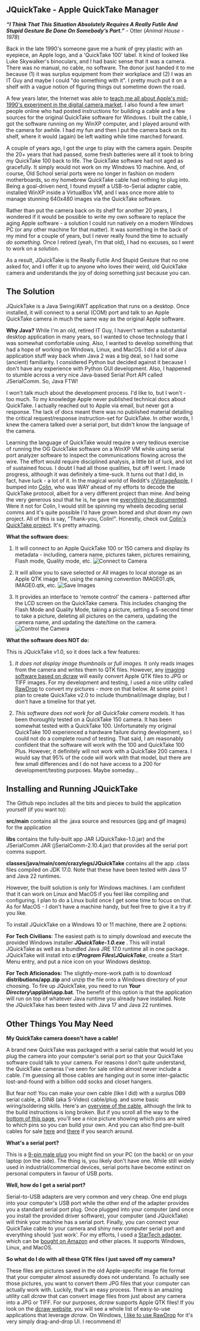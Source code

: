 ﻿## JQuickTake - Apple QuickTake Manager

***“I Think That This Situation Absolutely Requires A Really Futile And Stupid Gesture Be Done On Somebody’s Part.”*** - Otter (*Animal House - 1978*)

Back in the late 1990's someone gave me a hunk of grey plastic with an eyepiece, an Apple logo, and a 'QuickTake 100' label. It kind of looked like Luke Skywalker's binoculars, and I had basic sense that it was a camera. There was no manual, no cable, no software. The donor just handed it to me because (1) it was surplus equipment from their workplace and (2) I was an IT Guy and maybe I could "do something with it". I pretty much put it on a shelf with a vague notion of figuring things out sometime down the road.

A few years later, the Internet was able to [teach me all about Apple's mid-1990's experiment in the digital camera market](https://en.wikipedia.org/wiki/Apple_QuickTake). I also found a few smart people online who had posted instructions for building a cable and a few sources for the original QuickTake software for Windows. I built the cable, I got the software running on my WinXP computer, and I played around with the camera for awhile. I had my fun and then I put the camera back on its shelf, where it would (again) be left waiting while time marched forward.

A couple of years ago, I got the urge to play with the camera again. Despite the 20+ years that had passed, some fresh batteries were all it took to bring my QuickTake 100 back to life. The QuickTake software had not aged as gracefully. It simply would not work on my Windows 10 machine. And, of course, Old School serial ports were no longer in fashion on modern motherboards, so my homebrew QuickTake cable had nothing to plug into. Being a goal-driven nerd, I found myself a USB-to-Serial adapter cable, installed WinXP inside a VirtualBox VM, and I was once more able to manage stunning 640x480 images via the QuickTake software.

Rather than put the camera back on its shelf for another 20 years, I wondered if it would be possible to write my own software to replace the aging Apple software - a solution I could run natively on a modern Windows PC (or any other machine for that matter). It was something in the back of my mind for a couple of years, but I never really found the time to actually *do something*. Once I retired (yeah, I'm that old), I had no excuses, so I went to work on a solution. 

As a result, JQuickTake is the Really Futile And Stupid Gesture that no one asked for, and I offer it up to anyone who loves their weird, old QuickTake camera and understands the joy of doing something just because you can.
## The Solution
JQuickTake is a Java Swing/AWT application that runs on a desktop. Once installed, it will connect to a serial (COM) port and talk to an Apple QuickTake camera in much the same way as the original Apple software. 

**Why Java?** While I'm an old, retired IT Guy, I haven't written a substantial desktop application in many years, so I wanted to chose technology that I was somewhat comfortable using. Also, I wanted to develop something that had a hope of working on Windows, Linux, and MacOS. I did a lot of Java application stuff way back when Java 2 was a big deal, so I had some (ancient) familiarity. I considered Python but decided against it because I don't have any experience with Python GUI development. Also, I happened to stumble across a very nice Java-based Serial Port API called JSerialComm. So, Java FTW!

I won't talk much about the development process. I'd like to, but I won't - too much. To my knowledge Apple never published technical docs about QuickTake. I actually reached out to Apple via email, but never got a response. The lack of docs meant there was no published material detailing the critical request/response instruction-set for QuickTake. In other words, I knew the camera talked over a serial port, but didn't know the language of the camera. 

Learning the language of QuickTake would require a very tedious exercise of running the OG QuickTake software on a WinXP VM while using serial port analyzer software to inspect the communications flowing across the wire. The effort would require disciplined analysis, a little bit of luck, and lot of sustained focus. I doubt I had all those qualities, but off I went. I made progress, although it was definitely a time-suck. It turns out that I did, in fact, have luck - a lot of it. In the magical world of Reddit's [r/VintageApple](https://www.reddit.com/r/VintageApple/comments/1buuqz5/a_rant_rip_to_my_apple_quicktake_100/), I bumped into [Colin](https://www.reddit.com/user/Colin-McMillen/), who was WAY ahead of my efforts to decode the QuickTake protocol, albeit for a very different project than mine. And being the very generous soul that he is, he gave me [everything he documented](https://www.colino.net/wordpress/en/archives/2023/10/29/the-apple-quicktake-100-150-serial-communication-protocol/). Were it not for Colin, I would still be spinning my wheels decoding serial comms and it's quite possible I'd have grown bored and shut down my own project. All of this is say, "Thank-you, Colin!". Honestly, check out [Colin's QuickTake project](https://www.colino.net/wordpress/en/quicktake-for-apple-ii/). It's pretty amazing.

**What the software does:**

1. It will connect to an Apple QuickTake 100 or 150 camera and display its metadata - including, camera name, pictures taken, pictures remaining, Flash mode, Quality mode, etc.
![Connect to Camera](https://github.com/Crazylegstoo/JQuickTake/blob/main/Images/Connect.JPG)

2. It will allow you to save selected or All images to local storage as an Apple QTK image file, using the naming convention IMAGE01.qtk, IMAGE0.qtk, etc.
![Save Images](https://github.com/Crazylegstoo/JQuickTake/blob/main/Images/Save.JPG)

3. It provides an interface to 'remote control' the camera - patterned after the LCD screen on the QuickTake camera. This includes changing the Flash Mode and Quality Mode, taking a picture, setting a 5-second timer to take a picture, deleting all pictures on the camera, updating the camera name, and updating the date/time on the camera.
![Control the Camera](https://github.com/Crazylegstoo/JQuickTake/blob/main/Images/Control.JPG)

**What the software does NOT do:**

This is JQuickTake v1.0, so it does lack a few features:

1. *It does not display image thumbnails or full images.* It only reads images from the camera and writes them to QTK files. However, any [imaging software based on dcraw](https://en.wikipedia.org/wiki/Dcraw) will easily convert Apple QTK files to JPG or TIFF images. For my development and testing, I used a nice utility called [RawDrop](http://www.wizards.de/rawdrop/) to convert my pictures - more on that below. At some point I plan to create QuickTake v2.0 to include thumbnail/image display, but I don't have a timeline for that yet.

3. *This software does not work for all QuickTake camera models*. It has been thoroughly tested on a QuickTake 150 camera. It has been somewhat tested with a QuickTake 100. Unfortunately my original QuickTake 100 experienced a hardware failure during development, so I could not do a complete round of testing. That said, I am reasonably confident that the software will work with the 100 and QuickTake 100 Plus. However, it definitely will not work with a QuickTake 200 camera. I would say that 95% of the code will work with that model, but there are few small differences and I do not have access to a 200 for development/testing purposes. Maybe someday...

## Installing and Running JQuickTake

The Github repo includes all the bits and pieces to build the application yourself (if you want to):

**src/main** contains all the .java source and resources (jpg and gif images) for the application

**libs** contains the fully-built app JAR (JQuickTake-1.0.jar) and the JSerialComm JAR (jSerialComm-2.10.4.jar) that provides all the serial port comms support.

**classes/java/main/com/crazylegs/JQuickTake** contains all the app .class files compiled on JDK 17.0. Note that these have been tested with Java 17 and Java 22 runtimes.

However, the built solution is only for Windows machines. I am confident that it can work on Linux and MacOS if you feel like compiling and configuring. I plan to do a Linux build once I get some time to focus on that. As for MacOS - I don't have a machine handy, but feel free to give it a try if you like.

To install JQuickTake on a Windows 10 or 11 machine, there are 2 options:

**For Tech Civilians**: The easiest path is to simply download and execute the provided Windows installer ***JQuickTake-1.0.exe*** . This will install JQuickTake as well as a bundled Java JRE 17.0 runtime all in one package. JQuickTake will install into ***c:\Program Files\JQuickTake***, create a Start Menu entry, and put a nice icon on your Windows desktop.

**For Tech Aficionados:** The slightly-more-work path is to download **distributions/app.zip** and unzip the file onto a Windows directory of your choosing. To fire up JQuickTake, you need to run ***Your Directory*\app\bin\app.bat**. The benefit of this option is that the application will run on top of whatever Java runtime you already have installed. Note the JQuickTake has been tested with Java 17 and Java 22 runtimes.

## Other Things You May Need

**My QuickTake camera doesn't have a cable!**

A brand new QuickTake was packaged with a serial cable that would let you plug the camera into your computer's serial port so that your QuickTake software could talk to your camera. For reasons I don't quite understand, the QuickTake cameras I've seen for sale online almost never include a cable. I'm guessing all those cables are hanging out in some inter-galactic lost-and-found with a billion odd socks and closet hangers.

But fear not! You can make your own cable (like I did) with a surplus DB9 serial cable, a DIN8 (aka S-Video) cable/plug. and some basic wiring/soldering skills. Here's an [overview of the cable](https://hackaday.com/2013/03/26/diy-6-serial-cable-for-vintage-apple-quicktake-cameras/), although the  link to the build instructions is long broken. But if you scroll all the way to the [bottom of this page](https://www.colino.net/wordpress/en/archives/2023/10/29/the-apple-quicktake-100-150-serial-communication-protocol/), you'll see a nice picture showing which pins are wired to which pins so you can build your own. And you can also find pre-built cables for sale [here](https://www.pccables.com/Products/70810) and [there](https://www.amazon.ca/Uxcell-a15101400ux0036-Female-Converter-Cable/dp/B01DKFB3PW/ref=sr_1_3?crid=30OXQJCYCR0V4&dib=eyJ2IjoiMSJ9.BpQMbzcIZ_5k8XpGGeJROobPsqXDV7Xkb3NQAe4V4qrkonszHC4ONxMpwz3bN3MRKf5FEwFHfSxebNoW6z47s2AZge0GcVPj1uQtIOZFMwbOIkwvwJI9TZ8WELHzu3D7yNt4Qd1WD8scHrDhec8Y4x-WxMTmrPncNslX3Z9XoakO3x8GM-t--XVrLaztL9zL_q0mDKD1WXZx4DmQK4Dhe-zTx1zxYrG7eMW_jLHvH6toR1pNvjU6YExegf4yHInOH9HNBQDBaVKawCZDjdjcH6oErBrbPJsgdj6qUYDMh98.ceGdz_T2HcNSVUBRmBe0Eo-yGKPdt3BxijeUaEb0mDk&dib_tag=se&keywords=db8%20din8%20cable&qid=1716229003&sprefix=db8%20din8%20cable,aps,111&sr=8-3) if you search around.

**What's a serial port?** 

This is a [9-pin male plug](https://en.wikipedia.org/wiki/Serial_port) you might find on your PC (on the back) or on your laptop (on the side). The thing is, you likely don't have one. While still widely used in industrial/commercial devices, serial ports have become extinct on personal computers in favour of USB ports.

**Well, how do I get a serial port?** 

Serial-to-USB adapters are very common and very cheap. One end plugs into your computer's USB port while the other end of the adapter provides you a standard serial port plug. Once plugged into your computer (and once you install the provided driver software), your computer (and JQuickTake) will think your machine has a serial port. Finally, you can connect your QuickTake cable to your camera and shiny new computer serial port and everything should 'just work'. For my efforts, I used a [StarTech adapter](https://www.startech.com/en-ca/cards-adapters/icusb232v2), which can be [bought on Amazon](https://www.amazon.ca/StarTech-com-USB-Serial-Adapter-Prolific/dp/B00GRP8EZU?th=1) and other places. It supports Windows, Linux, and MacOS.

**So what do I do with all these QTK files I just saved off my camera?**

These files are pictures saved in the old Apple-specific image file format that your computer almost assuredly does not understand. To actually see those pictures, you want to convert them JPG files that your computer can actually work with. Luckily, that's an easy process. There is an amazing utility call *dcraw* that can convert image files from just about any camera into a JPG or TIFF.  For our purposes, *dcraw* supports Apple QTK files! If you look on the [dcraw website](https://github.com/ncruces/dcraw), you will see a whole list of easy-to-use applications that leverage *dcraw*. On Windows, [I like to use RawDrop](https://www.dechifro.org/dcraw/) for it's very simply drag-and-drop UI. I recommend it!



